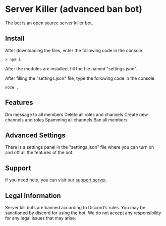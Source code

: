 # Server Killer (advanced ban bot)

The bot is an open source server killer bot.

## Install

After downloading the files, enter the following code in the console.

```shell
> npm i
```

After the modules are installed, fill the file named "settings.json".

After filling the "settings.json" file, type the following code in the console.

```shell
node .
```

## Features

Dm message to all members
Delete all roles and channels
Create new channels and roles
Spamming all channels
Ban all members

## Advanced Settings

There is a settings panel in the "settings.json" file where you can turn on and off all the features of the bot.

## Support

If you need help, you can visit our [support server](https://discord.gg/fFkefBMRtC).

## Legal Information

Server kill bots are banned according to Discord's rules. You may be sanctioned by discord for using the bot. We do not accept any responsibility for any legal issues that may arise.
